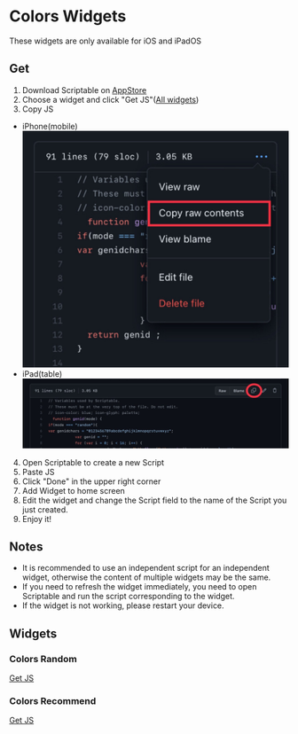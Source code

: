 # Colors Widgets
These widgets are only available for iOS and iPadOS
## Get
1. Download Scriptable on [AppStore](https://apps.apple.com/tw/app/scriptable/id1405459188)
2. Choose a widget and click "Get JS"([All widgets](https://github.com/EricHsia7/colors/blob/main/widgets/widgets.md#widgets))
3. Copy JS
* iPhone(mobile) ![mobile](https://raw.githubusercontent.com/EricHsia7/colors/main/widgets/img/mobile.jpeg)
* iPad(table) ![table](https://raw.githubusercontent.com/EricHsia7/colors/main/widgets/img/table.jpeg)
4. Open Scriptable to create a new Script
5. Paste JS
6. Click "Done" in the upper right corner
8. Add Widget to home screen
9. Edit the widget and change the Script field to the name of the Script you just created.
10. Enjoy it!
## Notes
* It is recommended to use an independent script for an independent widget, otherwise the content of multiple widgets may be the same.
* If you need to refresh the widget immediately, you need to open Scriptable and run the script corresponding to the widget.
* If the widget is not working, please restart your device.
## Widgets
### Colors Random
[Get JS](https://github.com/EricHsia7/colors/blob/main/widgets/js/colors_random.js)
### Colors Recommend
[Get JS](https://github.com/EricHsia7/colors/blob/main/widgets/js/colors_recommend.js)
